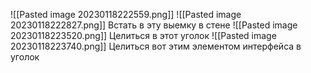 ![[Pasted image 20230118222559.png]]
![[Pasted image 20230118222827.png]]
Встать в эту выемку в стене
![[Pasted image 20230118223520.png]]
Целиться в этот уголок
![[Pasted image 20230118223740.png]]
Целиться вот этим элементом интерфейса в уголок
